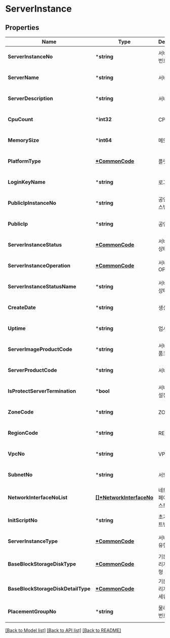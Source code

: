 # ServerInstance

## Properties
Name | Type | Description | Notes
------------ | ------------- | ------------- | -------------
**ServerInstanceNo** | ***string** | 서버인스턴스번호 | [optional] [default to null]
**ServerName** | ***string** | 서버이름 | [optional] [default to null]
**ServerDescription** | ***string** | 서버설명 | [optional] [default to null]
**CpuCount** | ***int32** | CPU개수 | [optional] [default to null]
**MemorySize** | ***int64** | 메모리사이즈 | [optional] [default to null]
**PlatformType** | **[*CommonCode](CommonCode.md)** | 플랫폼유형 | [optional] [default to null]
**LoginKeyName** | ***string** | 로그인키이름 | [optional] [default to null]
**PublicIpInstanceNo** | ***string** | 공인IP인스턴스번호 | [optional] [default to null]
**PublicIp** | ***string** | 공인IP주소 | [optional] [default to null]
**ServerInstanceStatus** | **[*CommonCode](CommonCode.md)** | 서버인스턴스상태 | [optional] [default to null]
**ServerInstanceOperation** | **[*CommonCode](CommonCode.md)** | 서버인스턴스OP | [optional] [default to null]
**ServerInstanceStatusName** | ***string** | 서버인스턴스상태이름 | [optional] [default to null]
**CreateDate** | ***string** | 생성일시 | [optional] [default to null]
**Uptime** | ***string** | 업시간 | [optional] [default to null]
**ServerImageProductCode** | ***string** | 서버이미지상품코드 | [optional] [default to null]
**ServerProductCode** | ***string** | 서버상품코드 | [optional] [default to null]
**IsProtectServerTermination** | ***bool** | 서버반납보호설정여부 | [optional] [default to null]
**ZoneCode** | ***string** | ZONE코드 | [optional] [default to null]
**RegionCode** | ***string** | REGION코드 | [optional] [default to null]
**VpcNo** | ***string** | VPC번호 | [optional] [default to null]
**SubnetNo** | ***string** | 서브넷번호 | [optional] [default to null]
**NetworkInterfaceNoList** | **[[]\*NetworkInterfaceNo](NetworkInterfaceNo.md)** | 네트워크인터페이스번호리스트 | [optional] [default to null]
**InitScriptNo** | ***string** | 초기화스크립트번호 | [optional] [default to null]
**ServerInstanceType** | **[*CommonCode](CommonCode.md)** | 서버인스턴스유형 | [optional] [default to null]
**BaseBlockStorageDiskType** | **[*CommonCode](CommonCode.md)** | 기본블록스토리지디스크유형 | [optional] [default to null]
**BaseBlockStorageDiskDetailType** | **[*CommonCode](CommonCode.md)** | 기본블록스토리지디스크상세유형 | [optional] [default to null]
**PlacementGroupNo** | ***string** | 물리배치그룹번호 | [optional] [default to null]

[[Back to Model list]](../README.md#documentation-for-models) [[Back to API list]](../README.md#documentation-for-api-endpoints) [[Back to README]](../README.md)


